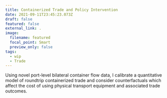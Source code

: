 ```yaml
---
title: Containerized Trade and Policy Intervention
date: 2021-09-11T23:45:23.073Z
draft: false
featured: false
external_link: .
image:
  filename: featured
  focal_point: Smart
  preview_only: false
tags:
  - wip
  - Trade
---
```

Using novel port-level bilateral container flow data, I calibrate a quantitative model of roundtrip containerized trade and consider counterfactuals which affect the cost of using physical transport equipment and associated trade outcomes. 
